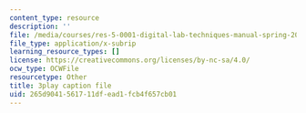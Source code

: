 ```yaml
---
content_type: resource
description: ''
file: /media/courses/res-5-0001-digital-lab-techniques-manual-spring-2007/265d9041561711dfead1fcb4f657cb01_fHEk2WFgmXQ.srt
file_type: application/x-subrip
learning_resource_types: []
license: https://creativecommons.org/licenses/by-nc-sa/4.0/
ocw_type: OCWFile
resourcetype: Other
title: 3play caption file
uid: 265d9041-5617-11df-ead1-fcb4f657cb01
---
```

